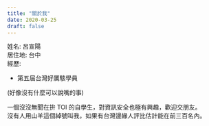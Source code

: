```yaml
---
title: "關於我"
date: 2020-03-25
draft: false
---
```


姓名: 呂宣陽<br>
居住地: 台中<br>
經歷:
- 第五屆台灣好厲駭學員

(好像沒有什麼可以說嘴的事)

一個沒沒無聞在拚 TOI 的自學生，對資訊安全也極有興趣，歡迎交朋友。<br>
沒有人用山羊這個綽號叫我，如果有台灣邊緣人評比估計能在前三百名內。
